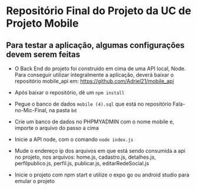 # Repositório Final do Projeto da UC de Projeto Mobile

## Para testar a aplicação, algumas configurações devem serem feitas

- O Back End do projeto foi construído em cima de uma API local, Node. Para conseguir utilizar integralmente a aplicação, deverá baixar o repositório mobile_api em: https://github.com/Adriel21/mobile_api

- Após baixar o repositório, dê um `npm install`

- Pegue o banco de dados `mobile (4).sql` que está no repositório Fala-no-Mic-Final, na pasta `bd`

- Crie um banco de dados no PHPMYADMIN com o nome mobile e, importe o arquivo do passo a cima

- Inicie a API node, com o comando `node index.js`

- Mude o endereço ip dos arquivos em que está sendo consumida a api no projeto, nos arquivos: home.js, cadastro.js, detalhes.js, perfilpublico.js, perfil.js, publicar.js, editarRedeSocial.js

- Inicie o projeto com npm start e utilize o expo go ou android studio para emular o projeto
